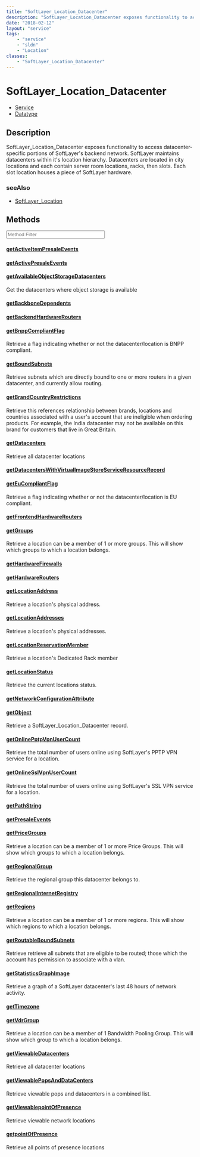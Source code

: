 ```yaml
---
title: "SoftLayer_Location_Datacenter"
description: "SoftLayer_Location_Datacenter exposes functionality to access datacenter-specific portions of SoftLayer's backend networ... "
date: "2018-02-12"
layout: "service"
tags:
    - "service"
    - "sldn"
    - "Location"
classes:
    - "SoftLayer_Location_Datacenter"
---
```

# SoftLayer_Location_Datacenter
<div id='service-datatype'>
    <ul id='sldn-reference-tabs'>
    <li id='service'> <a href='/reference/services/SoftLayer_Location_Datacenter' >Service</a></li>    <li id='datatype'> <a href='/reference/datatypes/SoftLayer_Location_Datacenter' >Datatype</a></li>
    </ul>
</div>

## Description
SoftLayer_Location_Datacenter exposes functionality to access datacenter-specific portions of SoftLayer's backend network. SoftLayer maintains datacenters within it's location hierarchy. Datacenters are located in city locations and each contain server room locations, racks, then slots. Each slot location houses a piece of SoftLayer hardware. 



### seeAlso

* [SoftLayer_Location](/reference/datatypes/SoftLayer_Location )


        
<div id="properties" class="content service-content">

## Methods

<div class="view-filters">
    <div class="clearfix">
        <div class="search-input-box">
            <input placeholder="Method Filter" onkeyup="titleSearch(inputId='edit-combine', divId='method-div', elementClass='method-row')" 
                type="text" id="edit-combine" value="" size="30" maxlength="128" class="form-text">
        </div>
    </div>
</div>

<div id="method-div">

<div class="method-row">

#### [getActiveItemPresaleEvents](/reference/services/SoftLayer_Location_Datacenter/getActiveItemPresaleEvents)

</div>

<div class="method-row">

#### [getActivePresaleEvents](/reference/services/SoftLayer_Location_Datacenter/getActivePresaleEvents)

</div>

<div class="method-row">

#### [getAvailableObjectStorageDatacenters](/reference/services/SoftLayer_Location_Datacenter/getAvailableObjectStorageDatacenters)
Get the datacenters where object storage is available
</div>

<div class="method-row">

#### [getBackboneDependents](/reference/services/SoftLayer_Location_Datacenter/getBackboneDependents)

</div>

<div class="method-row">

#### [getBackendHardwareRouters](/reference/services/SoftLayer_Location_Datacenter/getBackendHardwareRouters)

</div>

<div class="method-row">

#### [getBnppCompliantFlag](/reference/services/SoftLayer_Location_Datacenter/getBnppCompliantFlag)
Retrieve a flag indicating whether or not the datacenter/location is BNPP compliant.
</div>

<div class="method-row">

#### [getBoundSubnets](/reference/services/SoftLayer_Location_Datacenter/getBoundSubnets)
Retrieve subnets which are directly bound to one or more routers in a given datacenter, and currently allow routing.
</div>

<div class="method-row">

#### [getBrandCountryRestrictions](/reference/services/SoftLayer_Location_Datacenter/getBrandCountryRestrictions)
Retrieve this references relationship between brands, locations and countries associated with a user's account that are ineligible when ordering products. For example, the India datacenter may not be available on this brand for customers that live in Great Britain.
</div>

<div class="method-row">

#### [getDatacenters](/reference/services/SoftLayer_Location_Datacenter/getDatacenters)
Retrieve all datacenter locations
</div>

<div class="method-row">

#### [getDatacentersWithVirtualImageStoreServiceResourceRecord](/reference/services/SoftLayer_Location_Datacenter/getDatacentersWithVirtualImageStoreServiceResourceRecord)

</div>

<div class="method-row">

#### [getEuCompliantFlag](/reference/services/SoftLayer_Location_Datacenter/getEuCompliantFlag)
Retrieve a flag indicating whether or not the datacenter/location is EU compliant.
</div>

<div class="method-row">

#### [getFrontendHardwareRouters](/reference/services/SoftLayer_Location_Datacenter/getFrontendHardwareRouters)

</div>

<div class="method-row">

#### [getGroups](/reference/services/SoftLayer_Location_Datacenter/getGroups)
Retrieve a location can be a member of 1 or more groups. This will show which groups to which a location belongs.
</div>

<div class="method-row">

#### [getHardwareFirewalls](/reference/services/SoftLayer_Location_Datacenter/getHardwareFirewalls)

</div>

<div class="method-row">

#### [getHardwareRouters](/reference/services/SoftLayer_Location_Datacenter/getHardwareRouters)

</div>

<div class="method-row">

#### [getLocationAddress](/reference/services/SoftLayer_Location_Datacenter/getLocationAddress)
Retrieve a location's physical address.
</div>

<div class="method-row">

#### [getLocationAddresses](/reference/services/SoftLayer_Location_Datacenter/getLocationAddresses)
Retrieve a location's physical addresses.
</div>

<div class="method-row">

#### [getLocationReservationMember](/reference/services/SoftLayer_Location_Datacenter/getLocationReservationMember)
Retrieve a location's Dedicated Rack member
</div>

<div class="method-row">

#### [getLocationStatus](/reference/services/SoftLayer_Location_Datacenter/getLocationStatus)
Retrieve the current locations status.
</div>

<div class="method-row">

#### [getNetworkConfigurationAttribute](/reference/services/SoftLayer_Location_Datacenter/getNetworkConfigurationAttribute)

</div>

<div class="method-row">

#### [getObject](/reference/services/SoftLayer_Location_Datacenter/getObject)
Retrieve a SoftLayer_Location_Datacenter record.
</div>

<div class="method-row">

#### [getOnlinePptpVpnUserCount](/reference/services/SoftLayer_Location_Datacenter/getOnlinePptpVpnUserCount)
Retrieve the total number of users online using SoftLayer's PPTP VPN service for a location.
</div>

<div class="method-row">

#### [getOnlineSslVpnUserCount](/reference/services/SoftLayer_Location_Datacenter/getOnlineSslVpnUserCount)
Retrieve the total number of users online using SoftLayer's SSL VPN service for a location.
</div>

<div class="method-row">

#### [getPathString](/reference/services/SoftLayer_Location_Datacenter/getPathString)

</div>

<div class="method-row">

#### [getPresaleEvents](/reference/services/SoftLayer_Location_Datacenter/getPresaleEvents)

</div>

<div class="method-row">

#### [getPriceGroups](/reference/services/SoftLayer_Location_Datacenter/getPriceGroups)
Retrieve a location can be a member of 1 or more Price Groups. This will show which groups to which a location belongs.
</div>

<div class="method-row">

#### [getRegionalGroup](/reference/services/SoftLayer_Location_Datacenter/getRegionalGroup)
Retrieve the regional group this datacenter belongs to.
</div>

<div class="method-row">

#### [getRegionalInternetRegistry](/reference/services/SoftLayer_Location_Datacenter/getRegionalInternetRegistry)

</div>

<div class="method-row">

#### [getRegions](/reference/services/SoftLayer_Location_Datacenter/getRegions)
Retrieve a location can be a member of 1 or more regions. This will show which regions to which a location belongs.
</div>

<div class="method-row">

#### [getRoutableBoundSubnets](/reference/services/SoftLayer_Location_Datacenter/getRoutableBoundSubnets)
Retrieve retrieve all subnets that are eligible to be routed; those which the account has permission to associate with a vlan.
</div>

<div class="method-row">

#### [getStatisticsGraphImage](/reference/services/SoftLayer_Location_Datacenter/getStatisticsGraphImage)
Retrieve a graph of a SoftLayer datacenter's last 48 hours of network activity.
</div>

<div class="method-row">

#### [getTimezone](/reference/services/SoftLayer_Location_Datacenter/getTimezone)

</div>

<div class="method-row">

#### [getVdrGroup](/reference/services/SoftLayer_Location_Datacenter/getVdrGroup)
Retrieve a location can be a member of 1 Bandwidth Pooling Group. This will show which group to which a location belongs.
</div>

<div class="method-row">

#### [getViewableDatacenters](/reference/services/SoftLayer_Location_Datacenter/getViewableDatacenters)
Retrieve all datacenter locations
</div>

<div class="method-row">

#### [getViewablePopsAndDataCenters](/reference/services/SoftLayer_Location_Datacenter/getViewablePopsAndDataCenters)
Retrieve viewable pops and datacenters in a combined list.
</div>

<div class="method-row">

#### [getViewablepointOfPresence](/reference/services/SoftLayer_Location_Datacenter/getViewablepointOfPresence)
Retrieve viewable network locations
</div>

<div class="method-row">

#### [getpointOfPresence](/reference/services/SoftLayer_Location_Datacenter/getpointOfPresence)
Retrieve all points of presence locations
</div>
</div>

</div>


